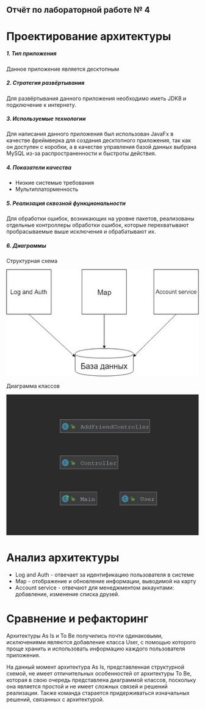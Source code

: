 Отчёт по лабораторной работе № 4
---
# Проектирование архитектуры

##### 1. Тип приложения
Данное приложение является десктопным
##### 2. Стратегия развёртывания
Для развёртывания данного приложения необходимо иметь JDK8 и подключение к интернету.
##### 3. Используемые технологии
Для написания данного приложения был использован JavaFx в качестве фреймверка для создания десктопного приложения, так как он доступен с коробки, а в качестве управления базой данных выбрана MySQL из-за распространенности и быстроты действия.
##### 4. Показатели качества
- Низкие системые требования
- Мультиплаторменность
##### 5. Реализация сквозной функциональности
Для обработки ошибок, возникающих на уровне пакетов, реализованы отдельные контроллеры обработки ошибок, которые перехватывают пробрасываемые выше исключения и обрабатывают их.
##### 6. Диаграммы
Структурная схема

![structure](structure.jpg)

Диаграмма классов

![classes](classdiagram.jpg)


 
# Анализ архитектуры
- Log and Auth - отвечает за идентификацию пользователя в системе
- Map - отображение и обновление информации, выводимой на карту
- Account service - отвечают для менеджментом аккаунтами: добавление, изменение списка друзей.  

# Сравнение и рефакторинг

Архитектуры As Is и To Be получились почти одинаковыми, исключениями являются добавление класса User, с помощью которого проще хранить и использовать информацию каждого пользователя приложения. 

На данный момент архитектура As Is, представленная структурной схемой, не имеет отличительных особенностей от архитектуры To Be, которая в свою очередь представлена диаграммой классов, поскольку она является простой и не имеет сложных связей и решений реализации. Также команда старается придерживаться изначальных решений, связанных с архитектурой.
